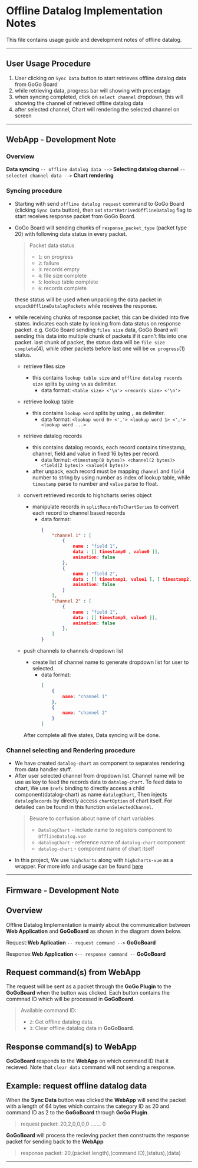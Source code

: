# Offline Datalog Implementation Notes
This file contains usage guide and development notes of offline datalog.

---
## User Usage Procedure
1. User clicking on `Sync Data` button to start retrieves offline datalog data from GoGo Board
2. while retrieving data, progress bar will showing with precentage
3. when syncing completed, click on `select channel` dropdown, this will showing the channel of retrieved offline datalog data
4. after selected channel, Chart will rendering the selected channel on screen
---

## WebApp - Development Note
### Overview
**Data syncing** `-- offline datalog data -->` **Selecting datalog channel** `-- selected channel data -->` **Chart rendering**

### Syncing procedure
- Starting with send `offline datalog request` command to GoGo Board (clicking `Sync Data` button), then set `startRetrivedOfflineDatalog` flag to start receives response packet from GoGo Board.
- GoGo Board will sending chunks of `response_packet_type` (packet type 20) with following data status in every packet.
    > Packet data status
    >  - `1`: on progress
    >  - `2`: failure
    >  - `3`: records empty
    >  - `4`: file size complete
    >  - `5`: lookup table complete
    >  - `6`: records complete
  
  these status will be used when unpacking the data packet in `unpackOfflineDatalogPackets` while receives the response.

- while receiving chunks of response packet, this can be divided into five states. indicates each state by looking from data status on response packet. e.g. GoGo Board sending `files size` data, GoGo Board will sending this data into multiple chunk of packets if it cann't fits into one packet. last chunk of packet, the status data will be `file size complete`(4), while other packets before last one will be `on progress`(1) status.
  - retrieve files size
    - this contains `lookup table size` and `offline datalog records size` splits by using **`\n`** as delimiter.
      - data format: `<table size> <'\n'> <records size> <'\n'>`
  - retrieve lookup table
    - this contains `lookup word` splits by using **`,`** as delimiter.
      - data format: `<lookup word 0> <','> <lookup word 1> <','> <lookup word ...>`
  - retrieve datalog records
    - this contains datalog records, each record contains timestamp, channel, field and value in fixed 16 bytes per record.
      - data format: `<timestamp(8 bytes)> <channel(2 bytes)> <field(2 bytes)> <value(4 bytes)>`
    - after unpack, each record must be mapping `channel` and `field` number to string by using number as index of lookup table, while `timestamp` parse to number and `value` parse to float.
  - convert retrieved records to highcharts series object
    - manipulate records in `splitRecordsToChartSeries` to convert each record to channel based records
      - data format: 
        ``` json
        { 
            "channel 1" : [
                { 
                    name : "field 1",
                    data : [[ timestamp0 , value0 ]],
                    animation: false
                },
                { 
                    name : "field 2",
                    data : [[ timestamp1, value1 ], [ timestamp2, value2]],
                    animation: false
                }
            ],
            "channel 2" : [
                { 
                    name : "field 1",
                    data : [[ timestamp5, value5 ]],
                    animation: false
                },
            ]
        }
        ```
  - push channels to channels dropdown list
    - create list of channel name to generate dropdown list for user to selected.
      - data format:
        ``` json
        [
            {
                name: "channel 1"
            },
            {
                name: "channel 2"
            }
        ]
        ``` 

    After complete all five states, Data syncing will be done.

### Channel selecting and Rendering procedure
- We have created `datalog-chart` as component to separates rendering from data handler stuff.
- After user selected channel from dropdown list. Channel name will be use as key to feed the records data to `datalog-chart`. To feed data to chart, We use `$refs` binding to directly access a child component(datalog-chart) as name `datalogChart`, Then injects `datalogRecords` by directly access `chartOption` of chart itself. For detailed can be found in this function `onSelectedChannel`.
  >Beware to confusion about name of chart variables
  >- `DatalogChart` - include name to registers component to `OfflineDatalog.vue`
  >- `datalogChart` - reference name of `datalog-chart` component
  >- `datalog-chart` - component name of chart itself
- In this project, We use `highcharts` along with `highcharts-vue` as a wrapper. For more info and usage can be found [here](https://github.com/highcharts/highcharts-vue)

---
## Firmware - Development Note
## Overview
Offline Datalog Implementation is mainly about the communication between **Web Application** and **GoGoBoard** as shown in the diagram down below.

Request:**Web Aplication** `-- request command -->` **GoGoBoard**

Response:**Web Application** `<-- response command --` **GoGoBoard**

## Request command(s) from WebApp
The request will be sent as a packet through the **GoGo Plugin** to the **GoGoBoard** when the button was clicked. Each button contains the commnad ID which will be processed in **GoGoBoard**.
>Available command ID:
>- `2`: Get offline datalog data.
>- `3`: Clear offline datalog data in **GoGoBoard**.

## Response command(s) to WebApp
**GoGoBoard** responds to the **WebApp** on which command ID that it recieved. Note that `clear data` command will not sending a response.

## Example: request offline datalog data
When the **Sync Data** button was clicked the **WebApp** will send the packet with a length of 64 bytes which contains the category ID as 20 and command ID as 2 to the **GoGoBoard** through **GoGo Plugin**.

>request packet: 20,2,0,0,0,0 ....... 0

**GoGoBoard** will process the recieving packet then constructs the response packet for sending back to the **WebApp**

>response packet: 20,(packet length),(command ID),(status),(data)

---
